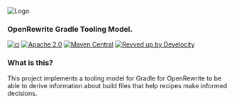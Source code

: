 ![Logo](https://github.com/openrewrite/rewrite/raw/main/doc/logo-oss.png)
### OpenRewrite Gradle Tooling Model.

[![ci](https://github.com/openrewrite/rewrite-gradle-tooling-model/actions/workflows/ci.yml/badge.svg)](https://github.com/openrewrite/rewrite-gradle-tooling-model/actions/workflows/ci.yml)
[![Apache 2.0](https://img.shields.io/github/license/openrewrite/rewrite-gradle-tooling-model.svg)](https://www.apache.org/licenses/LICENSE-2.0)
[![Maven Central](https://img.shields.io/maven-central/v/org.openrewrite.recipe/rewrite-gradle-tooling-model.svg)](https://mvnrepository.com/artifact/org.openrewrite.recipe/rewrite-gradle-tooling-model)
[![Revved up by Develocity](https://img.shields.io/badge/Revved%20up%20by-Develocity-06A0CE?logo=Gradle&labelColor=02303A)](https://ge.openrewrite.org/scans)

### What is this?

This project implements a tooling model for Gradle for OpenRewrite to be able to derive information about build files that help recipes make informed decisions.
